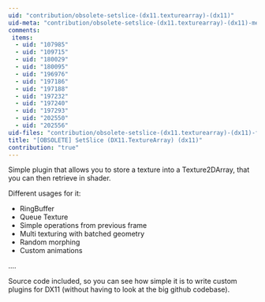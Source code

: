 ```yaml
---
uid: "contribution/obsolete-setslice-(dx11.texturearray)-(dx11)"
uid-meta: "contribution/obsolete-setslice-(dx11.texturearray)-(dx11)-meta"
comments: 
 items: 
  - uid: "107985"
  - uid: "109715"
  - uid: "180029"
  - uid: "180095"
  - uid: "196976"
  - uid: "197186"
  - uid: "197188"
  - uid: "197232"
  - uid: "197240"
  - uid: "197293"
  - uid: "202550"
  - uid: "202556"
uid-files: "contribution/obsolete-setslice-(dx11.texturearray)-(dx11)-files"
title: "[OBSOLETE] SetSlice (DX11.TextureArray) (dx11)"
contribution: "true"
---
```


Simple plugin that allows you to store a texture into a Texture2DArray, that you can then retrieve in shader.

Different usages for it:
* RingBuffer
* Queue Texture
* Simple operations from previous frame
* Multi texturing with batched geometry
* Random morphing
* Custom animations

....

Source code included, so you can see how simple it is to write custom plugins for DX11 (without having to look at the big github codebase).

